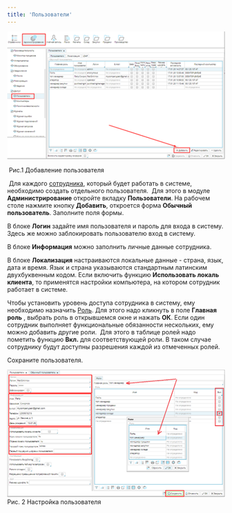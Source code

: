 ```yaml
---
title: 'Пользователи'
---
```


![](attachments/1146968/1147068.png)

 Рис.1 Добавление пользователя

  

  

 Для каждого [сотрудника](Employees_directory.md), который будет работать в системе, необходимо создать отдельного пользователя.  Для этого в модуле **Администрирование** откройте вкладку **Пользователи**. На рабочем столе нажмите кнопку **Добавить**, откроется форма **Обычный пользователь**. Заполните поля формы.

  

  

  

В блоке **Логин** задайте имя пользователя и пароль для входа в систему. Здесь же можно заблокировать пользователю вход в систему.

В блоке **Информация** можно заполнить личные данные сотрудника.

В блоке **Локализация** настраиваются локальные данные - страна, язык, дата и время. Язык и страна указываются стандартным латинским двухбуквенным кодом. Если включить функцию **Использовать локаль клиента**, то применятся настройки компьютера, на котором сотрудник работает в системе. 

Чтобы установить уровень доступа сотрудника в систему, ему необходимо назначить [Роль](User_roles.md). Для этого надо кликнуть в поле **Главная роль** , выбрать роль в открывшемся окне и нажать **ОК**. Если один сотрудник выполняет функциональные обязанности нескольких, ему можно добавить другие роли.  Для этого в таблице ролей надо пометить функцию **Вкл.** для соответствующей роли. В таком случае сотруднику будут доступны разрешения каждой из отмеченных ролей.

Сохраните пользователя.

![](attachments/1146968/1147059.png)Рис. 2 Настройка пользователя

  

  

  



  

  
